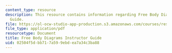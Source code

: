 ```yaml
---
content_type: resource
description: This resource contains information regarding Free Body Diagram Instructor
  Guide.
file: https://ol-ocw-studio-app-production.s3.amazonaws.com/courses/res-tll-004-stem-concept-videos-fall-2013/02504f5dbb717a599ebdea7a34c3ba88_MITRES_TLL-004F13_FBD_IG.pdf
file_type: application/pdf
resourcetype: Document
title: Free Body Diagrams Instructor Guide
uid: 02504f5d-bb71-7a59-9ebd-ea7a34c3ba88
---
```

